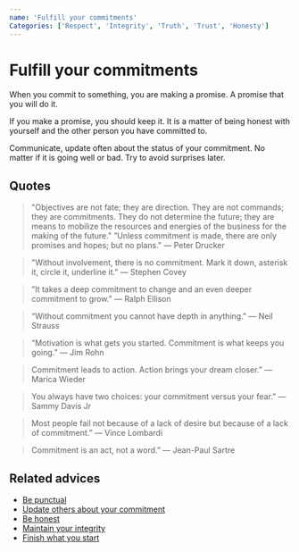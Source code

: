 ```yaml
---
name: 'Fulfill your commitments'
Categories: ['Respect', 'Integrity', 'Truth', 'Trust', 'Honesty']
---
```

# Fulfill your commitments

When you commit to something, you are making a promise. A promise that you will do it.

If you make a promise, you should keep it. It is a matter of being honest with yourself and the other person you have committed to.

Communicate, update often about the status of your commitment. No matter if it is going well or bad. Try to avoid surprises later.

## Quotes

> "Objectives are not fate; they are direction. They are not commands; they are commitments. They do not determine the future; they are means to mobilize the resources and energies of the business for the making of the future." ”Unless commitment is made, there are only promises and hopes; but no plans." ― Peter Drucker

> "Without involvement, there is no commitment. Mark it down, asterisk it, circle it, underline it." ― Stephen Covey

> ”It takes a deep commitment to change and an even deeper commitment to grow." ― Ralph Ellison

> “Without commitment you cannot have depth in anything." ― Neil Strauss

> “Motivation is what gets you started. Commitment is what keeps you going.” ― Jim Rohn

> Commitment leads to action. Action brings your dream closer.” ― Marica Wieder

> You always have two choices: your commitment versus your fear.” ― Sammy Davis Jr

> Most people fail not because of a lack of desire but because of a lack of commitment.” ― Vince Lombardi

> Commitment is an act, not a word.” ― Jean-Paul Sartre

## Related advices

- [Be punctual](../Be%20punctual/index.md)
- [Update others about your commitment](../Update%20others%20about%20your%20commitment/index.md)
- [Be honest](../Be%20honest/index.md)
- [Maintain your integrity](../Maintain%20your%20integrity/index.md)
- [Finish what you start](../Finish%20what%20you%20start/index.md)